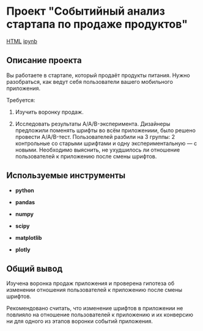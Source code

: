 # Проект "Событийный анализ стартапа по продаже продуктов"

[HTML](https://github.com/AVRotaev/Portfolio/blob/main/Project_FIN_2/Project_FIN_2.html) [ipynb](https://github.com/AVRotaev/Portfolio/blob/main/Project_FIN_2/Project_FIN_2.ipynb)

## Описание проекта

Вы работаете в стартапе, который продаёт продукты питания. Нужно разобраться, как ведут себя пользователи вашего мобильного приложения.

Требуется:

1. Изучить воронку продаж.

2. Исследовать результаты A/A/B-эксперимента. Дизайнеры предложили поменять шрифты во всём приложениии, было решено провести A/A/B-тест. Пользователей разбили на 3 группы: 2 контрольные со старыми шрифтами и одну экспериментальную — с новыми. Необходимо выяснить, не ухудшилось ли отношение пользователей к приложению после смены шрифтов.

## Используемые инструменты

- **python**

- **pandas**

- **numpy**

- **scipy**

- **matplotlib**

- **plotly**

## Общий вывод

Изучена воронка продаж приложения и проверена гипотеза об изменении отношения пользователей к приложению после смены шрифтов.

Рекомендовано считать, что изменение шрифтов в приложении не повлияло на отношение пользователей к приложению и их конверсию ни для одного из этапов воронки событий приложения.